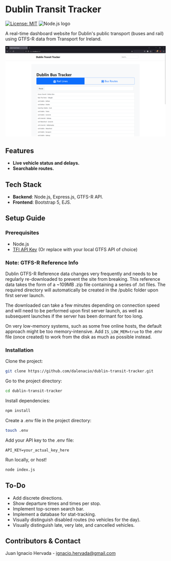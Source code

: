 # Dublin Transit Tracker

[![License: MIT](https://img.shields.io/badge/License-MIT-blue.svg)](LICENSE)
<img src="https://www.vectorlogo.zone/logos/nodejs/nodejs-icon.svg" alt="Node.js logo" width="20" height="20">

A real-time dashboard website for Dublin's public transport (buses and rail) using GTFS-R data from Transport for Ireland.

![App Screenshot](/public/images/screenshot.png)

## Features

- **Live vehicle status and delays.**
- **Searchable routes.**

## Tech Stack

- **Backend**: Node.js, Express.js, GTFS-R API.
- **Frontend**: Bootstrap 5, EJS.

## Setup Guide

### Prerequisites
- Node.js
- [TFI API Key](https://developer.nationaltransport.ie/api-details#api=gtfsr&operation=gtfsr-v2) (Or replace with your local GTFS API of choice)

### Note: GTFS-R Reference Info
Dublin GTFS-R Reference data changes very frequently and needs to be regularly re-downloaded to prevent the site from breaking. This reference data takes the form of a ~109MB .zip file containing a series of .txt files. The required directory will automatically be created in the /public folder upon first server launch.

The downloaded can take a few minutes depending on connection speed and will need to be performed upon first server launch, as well as subsequent launches if the server has been dormant for too long. 

On very low-memory systems, such as some free online hosts, the default approach might be too memory-intensive. Add ``IS_LOW_MEM=true`` to the .env file (once created) to work from the disk as much as possible instead.

### Installation

Clone the project:
```bash
git clone https://github.com/dalenacio/dublin-transit-tracker.git
```
Go to the project directory:
```bash
cd dublin-transit-tracker
```
Install dependencies:
```bash
npm install
```
Create a .env file in the project directory:
```bash
touch .env
```
Add your API key to the .env file:
```env
API_KEY=your_actual_key_here
```
Run locally, or host!
```bash
node index.js
```

## To-Do
* Add discrete directions.
* Show departure times and times per stop.
* Implement top-screen search bar.
* Implement a database for stat-tracking.
* Visually distinguish disabled routes (no vehicles for the day).
* Visually distinguish late, very late, and cancelled vehicles.

## Contributors & Contact
Juan Ignacio Hervada - ignacio.hervada@gmail.com